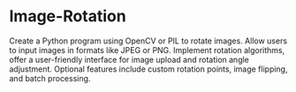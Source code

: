 # Image-Rotation
Create a Python program using OpenCV or PIL to rotate images. Allow users to input images in formats like JPEG or PNG. Implement rotation algorithms, offer a user-friendly interface for image upload and rotation angle adjustment. Optional features include custom rotation points, image flipping, and batch processing.
